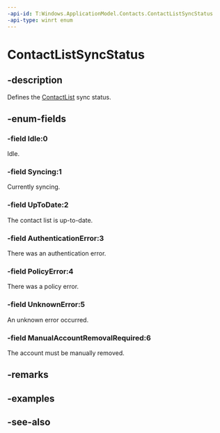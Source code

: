 ```yaml
---
-api-id: T:Windows.ApplicationModel.Contacts.ContactListSyncStatus
-api-type: winrt enum
---
```


<!-- Enumeration syntax
public enum Windows.ApplicationModel.Contacts.ContactListSyncStatus : int
-->

# ContactListSyncStatus

## -description
Defines the [ContactList](contactlist.md) sync status.

## -enum-fields
### -field Idle:0
Idle.

### -field Syncing:1
Currently syncing.

### -field UpToDate:2
The contact list is up-to-date.

### -field AuthenticationError:3
There was an authentication error.

### -field PolicyError:4
There was a policy error.

### -field UnknownError:5
An unknown error occurred.

### -field ManualAccountRemovalRequired:6
The account must be manually removed.


## -remarks

## -examples

## -see-also